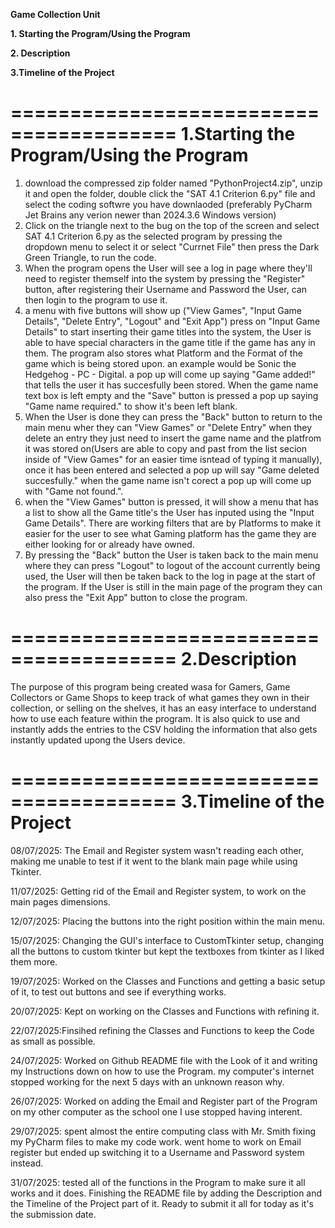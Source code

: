 **Game Collection Unit**

**1. Starting the Program/Using the Program**

**2. Description**

**3.Timeline of the Project**



========================================
1.Starting the Program/Using the Program
========================================

1. download the compressed zip folder named "PythonProject4.zip", unzip it and open the folder, double click the "SAT 4.1 Criterion 6.py" file and select the coding softwre you have downlaoded (preferably PyCharm Jet Brains any verion newer than 2024.3.6 Windows version)
2. Click on the triangle next to the bug on the top of the screen and select SAT 4.1 Criterion 6.py as the selected program by pressing the dropdown menu to select it or select "Currnet File" then press the Dark Green Triangle, to run the code.
3. When the program opens the User will see a log in page where they'll need to register themself into the system by pressing the "Register" button, after registering their Username and Password the User, can then login to the program to use it.
5. a menu with five buttons will show up ("View Games", "Input Game Details", "Delete Entry", "Logout" and "Exit App") press on "Input Game Details" to start inserting their game titles into the system,
the User is able to have special characters in the game title if the game has any in them. The program also stores what Platform and the Format of the game which is being stored upon. an example would be
Sonic the Hedgehog - PC - Digital. a pop up will come up saying "Game added!" that tells the user it has succesfully been stored. When the game name text box is left empty and the "Save" button is pressed a pop up saying "Game name required." to show it's been left blank.
6. When the User is done they can press the "Back" button to return to the main menu wher they can "View Games" or "Delete Entry" when they delete an entry they just need to insert the game name and the platfrom it was stored on(Users are able to copy and past from the list secion inside of "View Games" for an easier time isntead of typing it manually), once it has been entered and selected a pop up will say "Game deleted succesfully." when the game name isn't corect a pop up will come up with "Game not found.".
7. when the "View Games" button is pressed, it will show a menu that has a list to show all the Game title's the User has inputed using the "Input Game Details". There are working filters that are by Platforms to make it easier for the user to see what Gaming platform has the game they are either looking for or already have owned.
8. By pressing the "Back" button the User is taken back to the main menu where they can press "Logout" to logout of the account currently being used, the User will then be taken back to the log in page at the start of the program. If the User is still in the main page of the program they can also press the "Exit App" button to close the program.



========================================
2.Description
========================================
The purpose of this program being created wasa for Gamers, Game Collectors or Game Shops to keep track of what games they own in their collection, or selling on the shelves, it has an easy interface to understand how to use each feature within the program. It is also quick to use and instantly adds the entries to the CSV holding the information that also gets instantly updated upong the Users device.




========================================
3.Timeline of the Project
========================================

08/07/2025: The Email and Register system wasn't reading each other, making me unable to test if it went to the blank main page while using Tkinter. 

11/07/2025: Getting rid of the Email and Register system, to work on the main pages dimensions. 

12/07/2025: Placing the buttons into the right position within the main menu.

15/07/2025: Changing the GUI's interface to CustomTkinter setup, changing all the buttons to custom tkinter but kept the textboxes from tkinter as I liked them more.

19/07/2025: Worked on the Classes and Functions and getting a basic setup of it, to test out buttons and see if everything works.

20/07/2025: Kept on working on the Classes and Functions with refining it.

22/07/2025:Finsihed refining the Classes and Functions to keep the Code as small as possible.

24/07/2025: Worked on Github README file with the Look of it and writing my Instructions down on how to use the Program. my computer's internet stopped working for the next 5 days with an unknown reason why.

26/07/2025: Worked on adding the Email and Register part of the Program on my other computer as the school one I use stopped having interent.

29/07/2025: spent almost the entire computing class with Mr. Smith fixing my PyCharm files to make my code work. went home to work on Email register but ended up switching it to a Username and Password system instead.

31/07/2025: tested all of the functions in the Program to make sure it all works and it does. Finishing the README file by adding the Description and the Timeline of the Project part of it. Ready to submit it all for today as it's the submission date.
